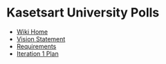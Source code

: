 # Kasetsart University Polls

* [Wiki Home](../../wiki/Home)
* [Vision Statement](https://github.com/chayayot123/ku-polls/wiki/Vision-Statement)
* [Requirements](https://github.com/chayayot123/ku-polls/wiki/Requirements)
* [Iteration 1 Plan](https://github.com/chayayot123/ku-polls/wiki/Iteration-1-Plan)
